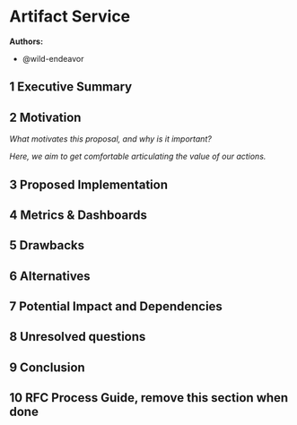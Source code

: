 # Artifact Service

**Authors:**

- @wild-endeavor

## 1 Executive Summary



## 2 Motivation

*What motivates this proposal, and why is it important?*

*Here, we aim to get comfortable articulating the value of our actions.*

## 3 Proposed Implementation



## 4 Metrics & Dashboards



## 5 Drawbacks


## 6 Alternatives


## 7 Potential Impact and Dependencies


## 8 Unresolved questions


## 9 Conclusion


## 10 RFC Process Guide, remove this section when done
